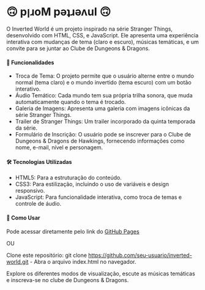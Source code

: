 # 🙃 pןɹoM pǝʇɹǝʌuI 🙃
O Inverted World é um projeto inspirado na série Stranger Things, desenvolvido com HTML, CSS, e JavaScript. Ele apresenta uma experiência interativa com mudanças de tema (claro e escuro), músicas temáticas, e um convite para se juntar ao Clube de Dungeons & Dragons.

#### 🚀 Funcionalidades 

- Troca de Tema: O projeto permite que o usuário alterne entre o mundo normal (tema claro) e o mundo invertido (tema escuro) com um botão interativo.
- Áudio Temático: Cada mundo tem sua própria trilha sonora, que muda automaticamente quando o tema é trocado.
- Galeria de Imagens: Apresenta uma galeria com imagens icônicas da série Stranger Things.
- Trailer de Stranger Things: Um trailer incorporado da quinta temporada da série.
- Formulário de Inscrição: O usuário pode se inscrever para o Clube de Dungeons & Dragons de Hawkings, fornecendo informações como nome, e-mail, nível e personagem.

#### 🛠️ Tecnologias Utilizadas 
- HTML5: Para a estruturação do conteúdo.
- CSS3: Para estilização, incluindo o uso de variáveis e design responsivo.
- JavaScript: Para funcionalidade interativa, como troca de temas e controle de áudio.

#### 💫 Como Usar 
Pode acessar diretamente pelo link do [GitHub Pages](https://github.com/michelenmedeiros/Stranger-Things-UpsideDown/deployments/github-pages) 

OU

Clone este repositório: git clone https://github.com/seu-usuario/inverted-world.git - Abra o arquivo index.html no navegador.

Explore os diferentes modos de visualização, escute as músicas temáticas e inscreva-se no clube de Dungeons & Dragons.
